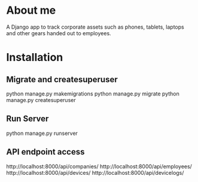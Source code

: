 # About me
A Django app to track corporate assets such as phones, tablets, laptops
and other gears handed out to employees.
# Installation  
## Migrate and createsuperuser
python manage.py makemigrations
python manage.py migrate
python manage.py createsuperuser  
## Run Server  
python manage.py runserver
## API endpoint access
http://localhost:8000/api/companies/
http://localhost:8000/api/employees/
http://localhost:8000/api/devices/
http://localhost:8000/api/devicelogs/